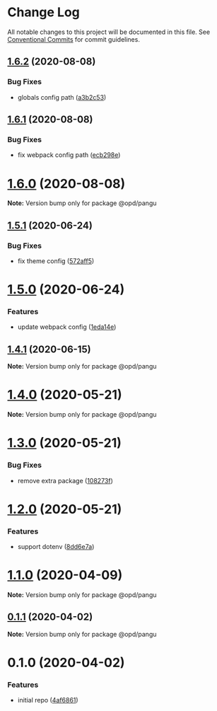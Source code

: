 # Change Log

All notable changes to this project will be documented in this file.
See [Conventional Commits](https://conventionalcommits.org) for commit guidelines.

## [1.6.2](https://github.com/open-data-plan/pangu/compare/v1.6.1...v1.6.2) (2020-08-08)


### Bug Fixes

* globals config path ([a3b2c53](https://github.com/open-data-plan/pangu/commit/a3b2c53d02e24f17992fbd342fef4ab800fef052))





## [1.6.1](https://github.com/open-data-plan/pangu/compare/v1.6.0...v1.6.1) (2020-08-08)


### Bug Fixes

* fix webpack config path ([ecb298e](https://github.com/open-data-plan/pangu/commit/ecb298e5a89a8aba3f29dd67494ec78608700309))





# [1.6.0](https://github.com/open-data-plan/pangu/compare/v1.5.1...v1.6.0) (2020-08-08)

**Note:** Version bump only for package @opd/pangu





## [1.5.1](https://github.com/open-data-plan/pangu/compare/v1.5.0...v1.5.1) (2020-06-24)


### Bug Fixes

* fix theme config ([572aff5](https://github.com/open-data-plan/pangu/commit/572aff54b8fc81568627064cd4558475853617c6))





# [1.5.0](https://github.com/open-data-plan/pangu/compare/v1.4.1...v1.5.0) (2020-06-24)


### Features

* update webpack config ([1eda14e](https://github.com/open-data-plan/pangu/commit/1eda14e2bde7ca9fa971ecac6a5eae7a13e5bb5f))





## [1.4.1](https://github.com/open-data-plan/pangu/compare/v1.4.0...v1.4.1) (2020-06-15)

**Note:** Version bump only for package @opd/pangu





# [1.4.0](https://github.com/open-data-plan/pangu/compare/v1.3.0...v1.4.0) (2020-05-21)

**Note:** Version bump only for package @opd/pangu





# [1.3.0](https://github.com/open-data-plan/pangu/compare/v1.2.0...v1.3.0) (2020-05-21)


### Bug Fixes

* remove extra package ([108273f](https://github.com/open-data-plan/pangu/commit/108273ff01f1fba78d0e08bba02180cb89e1776d))





# [1.2.0](https://github.com/open-data-plan/pangu/compare/v1.1.0...v1.2.0) (2020-05-21)


### Features

* support dotenv ([8dd6e7a](https://github.com/open-data-plan/pangu/commit/8dd6e7a61a29b9a6287006eefdf702ea5971f7bd))





# [1.1.0](https://github.com/open-data-plan/pangu/compare/v1.0.0...v1.1.0) (2020-04-09)

**Note:** Version bump only for package @opd/pangu





## [0.1.1](https://github.com/open-data-plan/pangu/compare/v0.1.0...v0.1.1) (2020-04-02)

**Note:** Version bump only for package @opd/pangu





# 0.1.0 (2020-04-02)


### Features

* initial repo ([4af6861](https://github.com/open-data-plan/pangu/commit/4af68610cae7d78784c7b2e0d4675365b18cc106))

